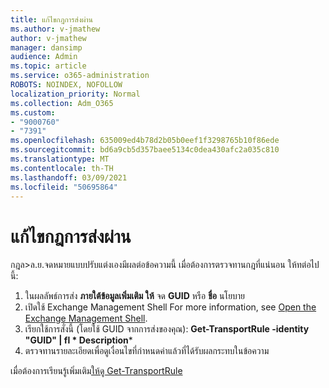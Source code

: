 ```yaml
---
title: แก้ไขกฎการส่งผ่าน
ms.author: v-jmathew
author: v-jmathew
manager: dansimp
audience: Admin
ms.topic: article
ms.service: o365-administration
ROBOTS: NOINDEX, NOFOLLOW
localization_priority: Normal
ms.collection: Adm_O365
ms.custom:
- "9000760"
- "7391"
ms.openlocfilehash: 635009ed4b78d2b05b0eef1f3298765b10f86ede
ms.sourcegitcommit: bd6a9cb5d357baee5134c0dea430afc2a035c810
ms.translationtype: MT
ms.contentlocale: th-TH
ms.lasthandoff: 03/09/2021
ms.locfileid: "50695864"
---
```

# <a name="fix-transport-rules"></a>แก้ไขกฎการส่งผ่าน

กฎล>ล.ย.จดหมายแบบปรับแต่งเองมีผลต่อข้อความนี้ เมื่อต้องการตรวจทานกฎที่แน่นอน ให้ทต่อไปนี้:

1. ในผลลัพธ์การส่ง **ภายใต้ข้อมูลเพิ่มเติม ให้** จด **GUID** หรือ **ชื่อ** นโยบาย
2. เปิดใช้ Exchange Management Shell For more information, see [Open the Exchange Management Shell](https://go.microsoft.com/fwlink/?linkid=2101432).
3. เรียกใช้การสั่งนี้ (โดยใช้ GUID จากการส่งของคุณ):  **Get-TransportRule -identity "GUID" | fl * Description***
4. ตรวจทานรายละเอียดเพื่อดูเงื่อนไขที่กําหนดค่าแล้วที่ได้รับผลกระทบในข้อความ

เมื่อต้องการเรียนรู้เพิ่มเติม[ให้ดู Get-TransportRule](https://go.microsoft.com/fwlink/?linkid=2101523)

